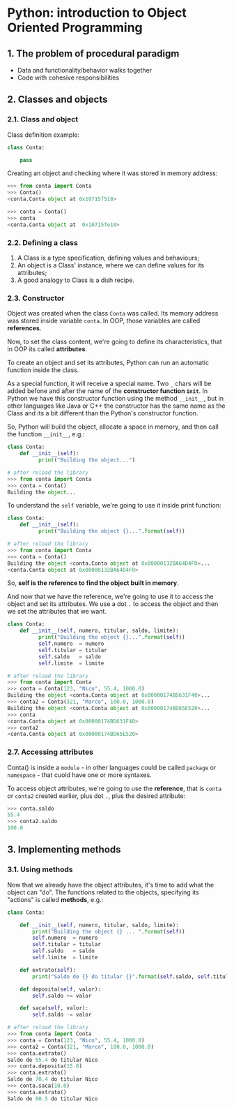 # Python: introduction to Object Oriented Programming

## 1. The problem of procedural paradigm

- Data and functionality/behavior walks together
- Code with cohesive responsibilities

## 2. Classes and objects

### 2.1. Class and object

Class definition example:

``` python
class Conta:

    pass
```

Creating an object and checking where it was stored in memory address:

``` python
>>> from conta import Conta
>>> Conta()
<conta.Conta object at 0x10715f518>

>>> conta = Conta()
>>> conta
<conta.Conta object at  0x10715fe10>
```

### 2.2. Defining a class

1. A Class is a type specification, defining values and behaviours;
2. An object is a Class' instance, where we can define values for its attributes;
3. A good analogy to Class is a dish recipe.

### 2.3. Constructor

Object was created when the class `Conta` was called. Its memory address was stored inside variable `conta`. In OOP, those variables are called **references**.

Now, to set the class content, we're going to define its characteristics, that in OOP its called **attributes**.

To create an object and set its attributes, Python can run an automatic function inside the class. 

As a special function, it will receive a special name. Two `_` chars will be added befone and after the name of the **constructor function `init`**. In Python we have this constructor function using the method `__init__`, but in other languages like Java or C++ the constructor has the same name as the Class and its a bit different than the Python's constructor function.

So, Python will build the object, allocate a space in memory, and then call the function `__init__`, e.g.:  

``` python
class Conta:
    def __init__(self):
          print("Building the object...")

# after reload the library
>>> from conta import Conta
>>> conta = Conta()
Building the object...
```

To understand the `self` variable, we're going to use it inside print function:

``` python
class Conta:
    def __init__(self):
          print("Building the object {}...".format(self))

# after reload the library
>>> from conta import Conta
>>> conta = Conta()
Building the object <conta.Conta object at 0x00000132BA64D4F0>...
<conta.Conta object at 0x00000132BA64D4F0>
```

So, **self is the reference to find the object built in memory**.

And now that we have the reference, we're going to use it to access the object and set its attributes. We use a dot `.` to access the object and then we set the attributes that we want.

``` python
class Conta:
    def __init__(self, numero, titular, saldo, limite):
          print("Building the object {}...".format(self))
          self.numero  = numero
          self.titular = titular
          self.saldo   = saldo
          self.limite  = limite

# after reload the library
>>> from conta import Conta
>>> conta = Conta(123, "Nico", 55.4, 1000.0) 
Building the object <conta.Conta object at 0x00000174BD631F40>...
>>> conta2 = Conta(321, "Marco", 100.0, 1000.0)     
Building the object <conta.Conta object at 0x00000174BD65E520>...
>>> conta
<conta.Conta object at 0x00000174BD631F40>
>>> conta2
<conta.Conta object at 0x00000174BD65E520>
```

### 2.7. Accessing attributes

Conta() is inside a `module` - in other languages could be called `package` or `namespace` - that cuold have one or more syntaxes.

To access object attributes, we're going to use the **reference**, that is `conta` or `conta2` created earlier, plus dot `.`, plus the desired attribute:

``` python
>>> conta.saldo
55.4
>>> conta2.saldo
100.0
```

## 3. Implementing methods

### 3.1. Using methods

Now that we already have the object attributes, it's time to add what the object can "do". The functions related to the objects, specifying its "actions" is called **methods**, e.g.:

``` python
class Conta:

    def __init__(self, numero, titular, saldo, limite):
        print("Building the object {} ... ".format(self))
        self.numero  = numero
        self.titular = titular
        self.saldo   = saldo
        self.limite  = limite

    def extrato(self):
        print("Saldo de {} do titular {}".format(self.saldo, self.titular))

    def deposita(self, valor):
        self.saldo += valor

    def saca(self, valor):
        self.saldo -= valor

# after reload the library
>>> from conta import Conta
>>> conta = Conta(123, "Nico", 55.4, 1000.0) 
>>> conta2 = Conta(321, "Marco", 100.0, 1000.0)     
>>> conta.extrato()
Saldo de 55.4 do titular Nico
>>> conta.deposita(15.0)
>>> conta.extrato()
Saldo de 70.4 do titular Nico
>>> conta.saca(10.0)
>>> conta.extrato()
Saldo de 60.5 do titular Nico
```